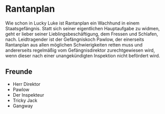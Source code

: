 # Rantanplan

Wie schon in Lucky Luke ist Rantanplan ein Wachhund in einem Staatsgefängnis. Statt sich seiner eigentlichen Hauptaufgabe zu widmen, geht er lieber seiner Lieblingsbeschäftigung, dem Fressen und Schlafen, nach. Leidtragender ist der Gefängniskoch Pawlow, der einerseits Rantanplan aus allen möglichen Schwierigkeiten retten muss und andererseits regelmäßig vom Gefängnisdirektor zurechtgewiesen wird, wenn dieser nach einer unangekündigten Inspektion nicht befördert wird.

## Freunde
* Herr Direktor 
* Pawlow
* Der Inspekteur
* Tricky Jack
* Gangway
